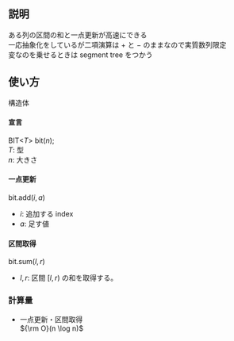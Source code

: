 ﻿
## 説明
ある列の区間の和と一点更新が高速にできる  
一応抽象化をしているが二項演算は $+$ と $-$ のままなので実質数列限定  
変なのを乗せるときは segment tree をつかう  

## 使い方
構造体  

#### 宣言
BIT<$T$> bit($n$);  
$T$: 型  
$n$: 大きさ  

#### 一点更新
bit.add($i, a$)  
- $i$: 追加する index  
- $a$: 足す値  

#### 区間取得
bit.sum($l, r$)  
- $l, r$: 区間 $[l, r)$ の和を取得する。  

### 計算量
- 一点更新・区間取得  
${\rm O}(n \log n)$  

